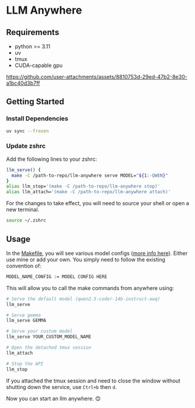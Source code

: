# LLM Anywhere

## Requirements

- python >= 3.11
- uv
- tmux
- CUDA-capable gpu

https://github.com/user-attachments/assets/8810753d-29ed-47b2-8e30-a1bc40d3b7ff

## Getting Started

### Install Dependencies

```zsh
uv sync --frozen
```

### Update zshrc

Add the following lines to your zshrc:

```zsh
llm_serve() {
  make -C /path-to-repo/llm-anywhere serve MODEL="${1:-QWEN}"
}
alias llm_stop='(make -C /path-to-repo/llm-anywhere stop)'
alias llm_attach='(make -C /path-to-repo/llm-anywhere attach)'
```

For the changes to take effect, you will need to source your shell or open a new terminal.

```zsh
source ~/.zshrc
```

## Usage

In the [Makefile](Makefile), you will see various model configs ([more info here](https://docs.vllm.ai/en/latest/serving/openai_compatible_server.html#vllm-serve)). Either use mine or add your own.
You simply need to follow the existing convention of:

```zsh
MODEL_NAME_CONFIG := MODEL CONFIG HERE
```

This will allow you to call the make commands from anywhere using:

```zsh
# Serve the default model (qwen2.5-coder-14b-instruct-awq)
llm_serve

# Serve gemma
llm_serve GEMMA

# Serve your custom model
llm_serve YOUR_CUSTOM_MODEL_NAME

# Open the detached tmux session
llm_attach

# Stop the API
llm_stop
```

If you attached the tmux session and need to close the window without shutting down the service, use `Ctrl+b` then `d`.

Now you can start an llm anywhere. 😊
